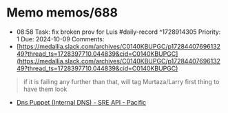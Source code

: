 # Memo memos/688
- 08:58 Task: fix broken prov for Luis #daily-record ^1728914305
Priority: 1
Due: 2024-10-09
Comments:
- [https://medallia.slack.com/archives/C0140KBUPGC/p1728440769613249?thread_ts=1728397710.044839&cid=C0140KBUPGC](https://medallia.slack.com/archives/C0140KBUPGC/p1728440769613249?thread_ts=1728397710.044839&cid=C0140KBUPGC)
> if it is failing any further than that, will tag Murtaza/Larry first thing to have them look
- [Dns Puppet (Internal DNS) - SRE API - Pacific](https://pacific.medallia.com/pages/viewpage.action?pageId=176058323)